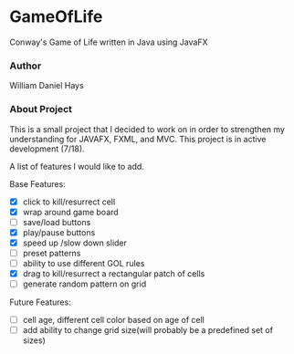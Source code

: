 # GameOfLife
Conway's Game of Life written in Java using JavaFX

### Author ###
William Daniel Hays

### About Project ###
This is a small project that I decided to work on in order to strengthen my understanding for JAVAFX,
FXML, and MVC. This project is in active development (7/18).

A list of features I would like to add.

Base Features:
- [x] click to kill/resurrect cell
- [x] wrap around game board
- [ ] save/load buttons
- [x] play/pause buttons
- [x] speed up /slow down slider
- [ ] preset patterns
- [ ] ability to use different GOL rules
- [x] drag to kill/resurrect a rectangular patch of cells
- [ ] generate random pattern on grid

Future Features:
- [ ] cell age, different cell color based on age of cell
- [ ] add ability to change grid size(will probably be a predefined set of sizes)
